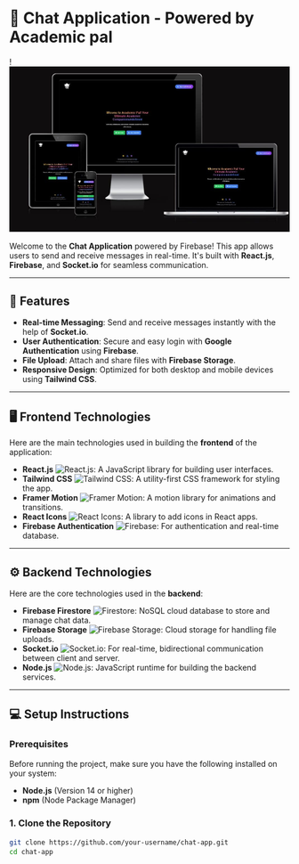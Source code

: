 # 📱 Chat Application - Powered by Academic pal

! <img src="image.jpg" alt="image"  ><!-- Replace this link with your actual image URL -->

Welcome to the **Chat Application** powered by Firebase! This app allows users to send and receive messages in real-time. It's built with **React.js**, **Firebase**, and **Socket.io** for seamless communication.

---

## 🚀 Features

- **Real-time Messaging**: Send and receive messages instantly with the help of **Socket.io**.
- **User Authentication**: Secure and easy login with **Google Authentication** using **Firebase**.
- **File Upload**: Attach and share files with **Firebase Storage**.
- **Responsive Design**: Optimized for both desktop and mobile devices using **Tailwind CSS**.

---

## 🖥 Frontend Technologies

Here are the main technologies used in building the **frontend** of the application:

- **React.js** ![React.js](https://img.shields.io/badge/React.js-61DAFB?style=flat-square&logo=react&logoColor=white): A JavaScript library for building user interfaces.
- **Tailwind CSS** ![Tailwind CSS](https://img.shields.io/badge/Tailwind%20CSS-38B2AC?style=flat-square&logo=tailwindcss&logoColor=white): A utility-first CSS framework for styling the app.
- **Framer Motion** ![Framer Motion](https://img.shields.io/badge/Framer%20Motion-00D8FF?style=flat-square&logo=framer&logoColor=white): A motion library for animations and transitions.
- **React Icons** ![React Icons](https://img.shields.io/badge/React%20Icons-61DAFB?style=flat-square&logo=react&logoColor=white): A library to add icons in React apps.
- **Firebase Authentication** ![Firebase](https://img.shields.io/badge/Firebase-FFCA28?style=flat-square&logo=firebase&logoColor=white): For authentication and real-time database.

---

## ⚙️ Backend Technologies

Here are the core technologies used in the **backend**:

- **Firebase Firestore** ![Firestore](https://img.shields.io/badge/Firestore-FFCA28?style=flat-square&logo=firebase&logoColor=white): NoSQL cloud database to store and manage chat data.
- **Firebase Storage** ![Firebase Storage](https://img.shields.io/badge/Firebase%20Storage-FFCA28?style=flat-square&logo=firebase&logoColor=white): Cloud storage for handling file uploads.
- **Socket.io** ![Socket.io](https://img.shields.io/badge/Socket.io-010101?style=flat-square&logo=socket.io&logoColor=white): For real-time, bidirectional communication between client and server.
- **Node.js** ![Node.js](https://img.shields.io/badge/Node.js-339933?style=flat-square&logo=node.js&logoColor=white): JavaScript runtime for building the backend services.

---

## 💻 Setup Instructions

### Prerequisites

Before running the project, make sure you have the following installed on your system:

- **Node.js** (Version 14 or higher)
- **npm** (Node Package Manager)

### 1. Clone the Repository

```bash
git clone https://github.com/your-username/chat-app.git
cd chat-app
